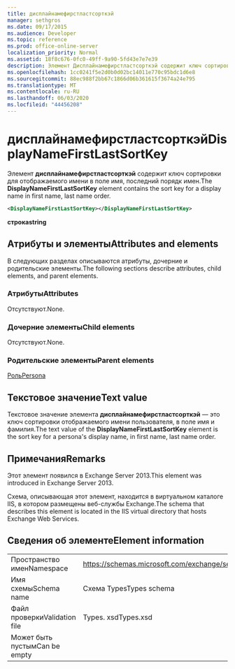 ```yaml
---
title: дисплайнамефирстластсорткэй
manager: sethgros
ms.date: 09/17/2015
ms.audience: Developer
ms.topic: reference
ms.prod: office-online-server
localization_priority: Normal
ms.assetid: 18f8c676-0fc0-49ff-9a90-5fd43e7e7e39
description: Элемент Дисплайнамефирстластсорткэй содержит ключ сортировки для отображаемого имени в поле имя, последний порядк имен.
ms.openlocfilehash: 1cc0241f5e2d0b0d02bc14011e770c95bdc1d6e8
ms.sourcegitcommit: 88ec988f2bb67c1866d06b361615f3674a24e795
ms.translationtype: MT
ms.contentlocale: ru-RU
ms.lasthandoff: 06/03/2020
ms.locfileid: "44456208"
---
```

# <a name="displaynamefirstlastsortkey"></a><span data-ttu-id="bd81e-103">дисплайнамефирстластсорткэй</span><span class="sxs-lookup"><span data-stu-id="bd81e-103">DisplayNameFirstLastSortKey</span></span>

<span data-ttu-id="bd81e-104">Элемент **дисплайнамефирстластсорткэй** содержит ключ сортировки для отображаемого имени в поле имя, последний порядк имен.</span><span class="sxs-lookup"><span data-stu-id="bd81e-104">The **DisplayNameFirstLastSortKey** element contains the sort key for a display name in first name, last name order.</span></span> 
  
```XML
<DisplayNameFirstLastSortKey></DisplayNameFirstLastSortKey>
```

 <span data-ttu-id="bd81e-105">**строка**</span><span class="sxs-lookup"><span data-stu-id="bd81e-105">**string**</span></span>
## <a name="attributes-and-elements"></a><span data-ttu-id="bd81e-106">Атрибуты и элементы</span><span class="sxs-lookup"><span data-stu-id="bd81e-106">Attributes and elements</span></span>

<span data-ttu-id="bd81e-107">В следующих разделах описываются атрибуты, дочерние и родительские элементы.</span><span class="sxs-lookup"><span data-stu-id="bd81e-107">The following sections describe attributes, child elements, and parent elements.</span></span>
  
### <a name="attributes"></a><span data-ttu-id="bd81e-108">Атрибуты</span><span class="sxs-lookup"><span data-stu-id="bd81e-108">Attributes</span></span>

<span data-ttu-id="bd81e-109">Отсутствуют.</span><span class="sxs-lookup"><span data-stu-id="bd81e-109">None.</span></span>
  
### <a name="child-elements"></a><span data-ttu-id="bd81e-110">Дочерние элементы</span><span class="sxs-lookup"><span data-stu-id="bd81e-110">Child elements</span></span>

<span data-ttu-id="bd81e-111">Отсутствуют.</span><span class="sxs-lookup"><span data-stu-id="bd81e-111">None.</span></span>
  
### <a name="parent-elements"></a><span data-ttu-id="bd81e-112">Родительские элементы</span><span class="sxs-lookup"><span data-stu-id="bd81e-112">Parent elements</span></span>

[<span data-ttu-id="bd81e-113">Роль</span><span class="sxs-lookup"><span data-stu-id="bd81e-113">Persona</span></span>](persona.md)
  
## <a name="text-value"></a><span data-ttu-id="bd81e-114">Текстовое значение</span><span class="sxs-lookup"><span data-stu-id="bd81e-114">Text value</span></span>

<span data-ttu-id="bd81e-115">Текстовое значение элемента **дисплайнамефирстластсорткэй** — это ключ сортировки отображаемого имени пользователя, в поле имя и фамилия.</span><span class="sxs-lookup"><span data-stu-id="bd81e-115">The text value of the **DisplayNameFirstLastSortKey** element is the sort key for a persona's display name, in first name, last name order.</span></span> 
  
## <a name="remarks"></a><span data-ttu-id="bd81e-116">Примечания</span><span class="sxs-lookup"><span data-stu-id="bd81e-116">Remarks</span></span>

<span data-ttu-id="bd81e-117">Этот элемент появился в Exchange Server 2013.</span><span class="sxs-lookup"><span data-stu-id="bd81e-117">This element was introduced in Exchange Server 2013.</span></span>
  
<span data-ttu-id="bd81e-118">Схема, описывающая этот элемент, находится в виртуальном каталоге IIS, в котором размещены веб-службы Exchange.</span><span class="sxs-lookup"><span data-stu-id="bd81e-118">The schema that describes this element is located in the IIS virtual directory that hosts Exchange Web Services.</span></span>
  
## <a name="element-information"></a><span data-ttu-id="bd81e-119">Сведения об элементе</span><span class="sxs-lookup"><span data-stu-id="bd81e-119">Element information</span></span>

|||
|:-----|:-----|
|<span data-ttu-id="bd81e-120">Пространство имен</span><span class="sxs-lookup"><span data-stu-id="bd81e-120">Namespace</span></span>  <br/> |https://schemas.microsoft.com/exchange/services/2006/types  <br/> |
|<span data-ttu-id="bd81e-121">Имя схемы</span><span class="sxs-lookup"><span data-stu-id="bd81e-121">Schema name</span></span>  <br/> |<span data-ttu-id="bd81e-122">Схема Types</span><span class="sxs-lookup"><span data-stu-id="bd81e-122">Types schema</span></span>  <br/> |
|<span data-ttu-id="bd81e-123">Файл проверки</span><span class="sxs-lookup"><span data-stu-id="bd81e-123">Validation file</span></span>  <br/> |<span data-ttu-id="bd81e-124">Types. xsd</span><span class="sxs-lookup"><span data-stu-id="bd81e-124">Types.xsd</span></span>  <br/> |
|<span data-ttu-id="bd81e-125">Может быть пустым</span><span class="sxs-lookup"><span data-stu-id="bd81e-125">Can be empty</span></span>  <br/> ||
   

